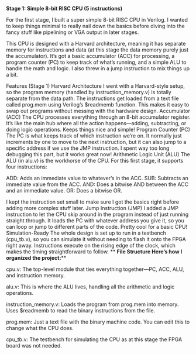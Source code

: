 **Stage 1: Simple 8-bit RISC CPU (5 instructions)**

For the first stage, I built a super simple 8-bit RISC CPU in Verilog. I wanted to keep things minimal to really nail down the basics before diving into the fancy stuff like pipelining or VGA output in later stages.

This CPU is designed with a Harvard architecture, meaning it has separate memory for instructions and data (at this stage the data memory purely just the accumulator). It’s got a basic accumulator (ACC) for processing, a program counter (PC) to keep track of what’s running, and a simple ALU to handle the math and logic. I also threw in a jump instruction to mix things up a bit. 

Features (Stage 1)
Harvard Architecture
I went with a Harvard-style setup, so the program memory (handled by instruction_memory.v) is totally separate from the data path. The instructions get loaded from a text file called prog.mem using Verilog’s $readmemb function. This makes it easy to swap out programs without messing with the hardware design.
Accumulator (ACC)
The CPU processes everything through an 8-bit accumulator register. It’s like the main hub where all the action happens—adding, subtracting, or doing logic operations. Keeps things nice and simple!
Program Counter (PC)
The PC is what keeps track of which instruction we’re on. It normally just increments by one to move to the next instruction, but it can also jump to a specific address if we use the JMP instruction. I spent way too long debugging this part, but it works great now!
Arithmetic Logic Unit (ALU)
The ALU (in alu.v) is the workhorse of the CPU. For this first stage, it supports four instructions:

ADD: Adds an immediate value to whatever’s in the ACC.
SUB: Subtracts an immediate value from the ACC.
AND: Does a bitwise AND between the ACC and an immediate value.
OR: Does a bitwise OR.

I kept the instruction set small to make sure I got the basics right before adding more complex stuff later.
Jump Instruction (JMP)
I added a JMP instruction to let the CPU skip around in the program instead of just running straight through. It loads the PC with whatever address you give it, so you can loop or jump to different parts of the code. Pretty cool for a basic CPU!
Simulation-Ready
The whole design is set up to run in a testbench (cpu_tb.v), so you can simulate it without needing to flash it onto the FPGA right away. Instructions execute on the rising edge of the clock, which makes the timing straightforward to follow.
**
**File Structure
Here’s how I organized the project:****

cpu.v: The top-level module that ties everything together—PC, ACC, ALU, and instruction memory.

alu.v: This is where the ALU lives, handling all the arithmetic and logic operations.

instruction_memory.v: Loads the program from prog.mem into memory. Uses $readmemb to read the binary instructions from the file.

prog.mem: Just a text file with the binary machine code. You can edit this to change what the CPU does.

cpu_tb.v: The testbench for simulating the CPU as at this stage the FPGA board was not needed.
